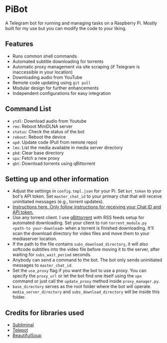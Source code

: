 # PiBot

A Telegram bot for running and managing tasks on a Raspberry Pi. Mostly built for my use but you can modify the code to your liking.

## Features
- Runs common shell commands
- Automated subtitle downloading for torrents
- Automatic proxy management via site scraping (if Telegram is inaccessible in your location)
- Downloading audio from YouTube
- Remote code updating using `git pull`
- Modular design for further enhancements
- Independent configurations for easy integration

## Command List
- `ytdl`: Download audio from Youtube
- `rms`: Reboot MiniDLNA server
- `status`: Check the status of the bot
- `reboot`: Reboot the device
- `upd`: Update code (Pull from remote repo)
- `lms`: List the media available in media server directory
- `pbd`: Clear base directory
- `upx`: Fetch a new proxy
- `qbt`: Download torrents using qBittorrent

## Setting up and other information
- Adjust the settings in `config.tmpl.json` for your Pi. Set `bot_token` to your bot's API token. Set `master_chat_id` to your primary chat that will receive uninitiated messages (e.g., torrent updates). 
- [Instructions here. Only follow instructions for receiving your Chat ID and API token.](https://docs.influxdata.com/kapacitor/v1.5/event_handlers/telegram/#telegram-setup)
- Use any torrent client. I use [qBittorrent](https://qbittorrent.org/) with RSS feeds setup for automated downloading. Set your client to run `torrent_module.py <path-to your-download>` when a torrent is finished downloading. It'll scan the download directory for video files and move them to your mediaserver location.
- If the path to the file contains `subs_download_directory`, it will also softcode subtitles into the video file before moving it to the server, after waiting for `subs_wait_period` seconds.
- Anybody can send a command to the bot. The bot only sends uninitiated messages to `master_chat_id`.
- Set the `use_proxy` flag if you want the bot to use a proxy. You can specify the `proxy_url` or let the bot find one itself using the `upx` command or just call the `update_proxy` method inside `proxy_manager.py`.
- `base_directory` serves as the root folder where the bot will operate. `media_server_directory` and `subs_download_directory` will be inside this folder.

## Credits for libraries used
- [Subliminal](https://github.com/Diaoul/subliminal)
- [Telepot](https://github.com/nickoala/telepot)
- [BeautifulSoup](https://www.crummy.com/software/BeautifulSoup/)
